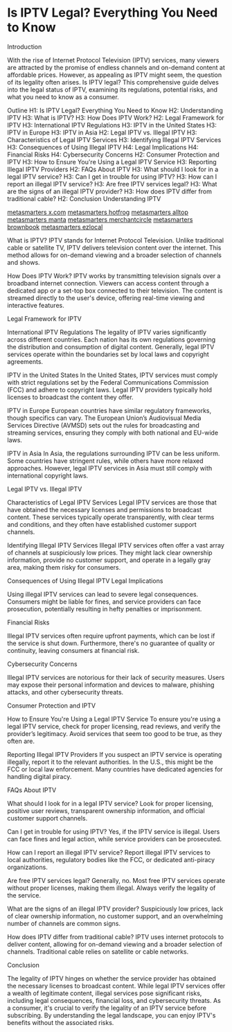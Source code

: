 # Is IPTV Legal? Everything You Need to Know

Introduction

With the rise of Internet Protocol Television (IPTV) services, many viewers are attracted by the promise of endless channels and on-demand content at affordable prices. However, as appealing as IPTV might seem, the question of its legality often arises. Is IPTV legal? This comprehensive guide delves into the legal status of IPTV, examining its regulations, potential risks, and what you need to know as a consumer.

Outline
H1: Is IPTV Legal? Everything You Need to Know
H2: Understanding IPTV
H3: What is IPTV?
H3: How Does IPTV Work?
H2: Legal Framework for IPTV
H3: International IPTV Regulations
H3: IPTV in the United States
H3: IPTV in Europe
H3: IPTV in Asia
H2: Legal IPTV vs. Illegal IPTV
H3: Characteristics of Legal IPTV Services
H3: Identifying Illegal IPTV Services
H3: Consequences of Using Illegal IPTV
H4: Legal Implications
H4: Financial Risks
H4: Cybersecurity Concerns
H2: Consumer Protection and IPTV
H3: How to Ensure You're Using a Legal IPTV Service
H3: Reporting Illegal IPTV Providers
H2: FAQs About IPTV
H3: What should I look for in a legal IPTV service?
H3: Can I get in trouble for using IPTV?
H3: How can I report an illegal IPTV service?
H3: Are free IPTV services legal?
H3: What are the signs of an illegal IPTV provider?
H3: How does IPTV differ from traditional cable?
H2: Conclusion
Understanding IPTV

[metasmarters x.com](https://x.com/MetasmarterlPTV)
[metasmarters hotfrog](https://www.hotfrog.com/company/578dce9316d83abbaaded376c8ba8004)
[metasmarters alltop](https://alltop.com/my/mouadj)
[metasmarters manta](https://www.manta.com/c/m1wd1cy/metasmarters)
[metasmarters merchantcircle](https://www.merchantcircle.com/metasmarters-new-york-ny)
[metasmarters brownbook](https://www.brownbook.net/business/52778753/metasmarters/)
[metasmarters ezlocal](https://ezlocal.com/ny/new-york/movies/0918137913)


What is IPTV?
IPTV stands for Internet Protocol Television. Unlike traditional cable or satellite TV, IPTV delivers television content over the internet. This method allows for on-demand viewing and a broader selection of channels and shows.

How Does IPTV Work?
IPTV works by transmitting television signals over a broadband internet connection. Viewers can access content through a dedicated app or a set-top box connected to their television. The content is streamed directly to the user's device, offering real-time viewing and interactive features.

Legal Framework for IPTV

International IPTV Regulations
The legality of IPTV varies significantly across different countries. Each nation has its own regulations governing the distribution and consumption of digital content. Generally, legal IPTV services operate within the boundaries set by local laws and copyright agreements.

IPTV in the United States
In the United States, IPTV services must comply with strict regulations set by the Federal Communications Commission (FCC) and adhere to copyright laws. Legal IPTV providers typically hold licenses to broadcast the content they offer.

IPTV in Europe
European countries have similar regulatory frameworks, though specifics can vary. The European Union’s Audiovisual Media Services Directive (AVMSD) sets out the rules for broadcasting and streaming services, ensuring they comply with both national and EU-wide laws.

IPTV in Asia
In Asia, the regulations surrounding IPTV can be less uniform. Some countries have stringent rules, while others have more relaxed approaches. However, legal IPTV services in Asia must still comply with international copyright laws.

Legal IPTV vs. Illegal IPTV

Characteristics of Legal IPTV Services
Legal IPTV services are those that have obtained the necessary licenses and permissions to broadcast content. These services typically operate transparently, with clear terms and conditions, and they often have established customer support channels.

Identifying Illegal IPTV Services
Illegal IPTV services often offer a vast array of channels at suspiciously low prices. They might lack clear ownership information, provide no customer support, and operate in a legally gray area, making them risky for consumers.

Consequences of Using Illegal IPTV
Legal Implications

Using illegal IPTV services can lead to severe legal consequences. Consumers might be liable for fines, and service providers can face prosecution, potentially resulting in hefty penalties or imprisonment.

Financial Risks

Illegal IPTV services often require upfront payments, which can be lost if the service is shut down. Furthermore, there's no guarantee of quality or continuity, leaving consumers at financial risk.

Cybersecurity Concerns

Illegal IPTV services are notorious for their lack of security measures. Users may expose their personal information and devices to malware, phishing attacks, and other cybersecurity threats.

Consumer Protection and IPTV

How to Ensure You're Using a Legal IPTV Service
To ensure you're using a legal IPTV service, check for proper licensing, read reviews, and verify the provider’s legitimacy. Avoid services that seem too good to be true, as they often are.

Reporting Illegal IPTV Providers
If you suspect an IPTV service is operating illegally, report it to the relevant authorities. In the U.S., this might be the FCC or local law enforcement. Many countries have dedicated agencies for handling digital piracy.

FAQs About IPTV

What should I look for in a legal IPTV service?
Look for proper licensing, positive user reviews, transparent ownership information, and official customer support channels.

Can I get in trouble for using IPTV?
Yes, if the IPTV service is illegal. Users can face fines and legal action, while service providers can be prosecuted.

How can I report an illegal IPTV service?
Report illegal IPTV services to local authorities, regulatory bodies like the FCC, or dedicated anti-piracy organizations.

Are free IPTV services legal?
Generally, no. Most free IPTV services operate without proper licenses, making them illegal. Always verify the legality of the service.

What are the signs of an illegal IPTV provider?
Suspiciously low prices, lack of clear ownership information, no customer support, and an overwhelming number of channels are common signs.

How does IPTV differ from traditional cable?
IPTV uses internet protocols to deliver content, allowing for on-demand viewing and a broader selection of channels. Traditional cable relies on satellite or cable networks.

Conclusion

The legality of IPTV hinges on whether the service provider has obtained the necessary licenses to broadcast content. While legal IPTV services offer a wealth of legitimate content, illegal services pose significant risks, including legal consequences, financial loss, and cybersecurity threats. As a consumer, it's crucial to verify the legality of an IPTV service before subscribing. By understanding the legal landscape, you can enjoy IPTV's benefits without the associated risks.
